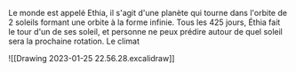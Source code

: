 Le monde est appelé Ethia, il s'agit d'une planète qui tourne dans l'orbite de 2 soleils formant une orbite à la forme infinie. Tous les 425 jours, Éthia fait le tour d'un de ses soleil, et personne ne peux prédire autour de quel soleil sera la prochaine rotation. Le climat

![[Drawing 2023-01-25 22.56.28.excalidraw]]

